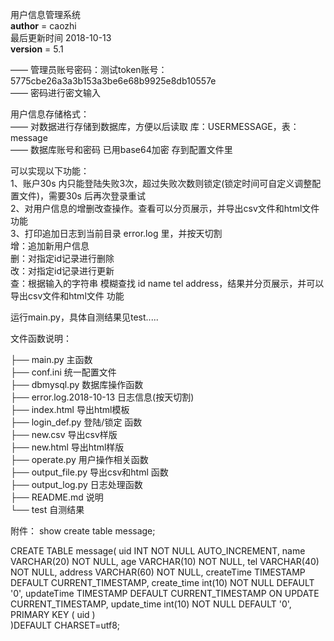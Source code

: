 用户信息管理系统<br>
__author__ = caozhi<br>
最后更新时间 2018-10-13<br>
__version__ = 5.1<br>

—— 管理员账号密码：测试token账号：5775cbe26a3a3b153a3be6e68b9925e8db10557e<br>
—— 密码进行密文输入<br>

用户信息存储格式：<br>
—— 对数据进行存储到数据库，方便以后读取 库：USERMESSAGE，表：message<br>
—— 数据库账号和密码 已用base64加密 存到配置文件里<br>

可以实现以下功能：<br>
 1、账户30s 内只能登陆失败3次，超过失败次数则锁定(锁定时间可自定义调整配置文件)，需要30s 后再次登录重试<br>
 2、对用户信息的增删改查操作。查看可以分页展示，并导出csv文件和html文件 功能<br>
 3、打印追加日志到当前目录 error.log 里，并按天切割<br>
 增：追加新用户信息<br>
 删：对指定id记录进行删除<br>
 改：对指定id记录进行更新<br>
 查：根据输入的字符串 模糊查找 id name tel address，结果并分页展示，并可以导出csv文件和html文件 功能<br>

运行main.py，具体自测结果见test.....<br>

文件函数说明：<br>

├── main.py			主函数<br>
├── conf.ini			统一配置文件<br>
├── dbmysql.py			数据库操作函数<br>
├── error.log.2018-10-13	日志信息(按天切割)<br>
├── index.html			导出html模板<br>
├── login_def.py		登陆/锁定 函数<br>
├── new.csv			导出csv样版<br>
├── new.html			导出html样版<br>
├── operate.py			用户操作相关函数<br>
├── output_file.py		导出csv和html 函数<br>
├── output_log.py		日志处理函数<br>
├── README.md			说明<br>
└── test			自测结果<br>


附件：
show create table  message;

CREATE TABLE message(
uid INT NOT NULL AUTO_INCREMENT,
name VARCHAR(20) NOT NULL,
age VARCHAR(10) NOT NULL,
tel VARCHAR(40) NOT NULL,
address VARCHAR(60) NOT NULL,
createTime TIMESTAMP DEFAULT CURRENT_TIMESTAMP, 
create_time int(10) NOT NULL DEFAULT '0',
updateTime TIMESTAMP  DEFAULT CURRENT_TIMESTAMP ON UPDATE CURRENT_TIMESTAMP,
update_time int(10) NOT NULL DEFAULT '0',
PRIMARY KEY ( uid )    
)DEFAULT CHARSET=utf8;
